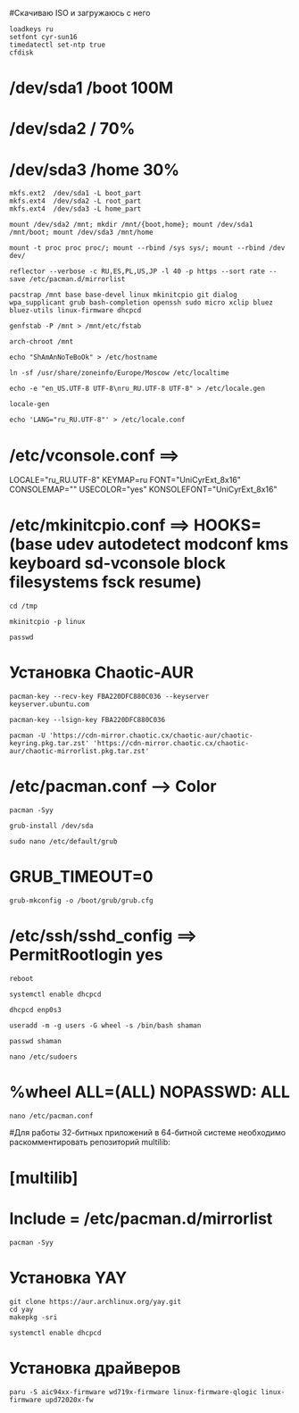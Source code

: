 #Скачиваю ISO и загружаюсь с него

	loadkeys ru
	setfont cyr-sun16
	timedatectl set-ntp true
	cfdisk

#	/dev/sda1	/boot	100M
# 	/dev/sda2	/	70%
# 	/dev/sda3	/home	30%

	mkfs.ext2  /dev/sda1 -L boot_part
	mkfs.ext4  /dev/sda2 -L root_part
	mkfs.ext4  /dev/sda3 -L home_part

	mount /dev/sda2 /mnt; mkdir /mnt/{boot,home}; mount /dev/sda1 /mnt/boot; mount /dev/sda3 /mnt/home

	mount -t proc proc proc/; mount --rbind /sys sys/; mount --rbind /dev dev/

	reflector --verbose -c RU,ES,PL,US,JP -l 40 -p https --sort rate --save /etc/pacman.d/mirrorlist

	pacstrap /mnt base base-devel linux mkinitcpio git dialog wpa_supplicant grub bash-completion openssh sudo micro xclip bluez bluez-utils linux-firmware dhcpcd

	genfstab -P /mnt > /mnt/etc/fstab

	arch-chroot /mnt

	echo "ShAmAnNoTeBoOk" > /etc/hostname

	ln -sf /usr/share/zoneinfo/Europe/Moscow /etc/localtime

	echo -e "en_US.UTF-8 UTF-8\nru_RU.UTF-8 UTF-8" > /etc/locale.gen

	locale-gen

	echo 'LANG="ru_RU.UTF-8"' > /etc/locale.conf

# /etc/vconsole.conf ==>
LOCALE="ru_RU.UTF-8"
KEYMAP=ru
FONT="UniCyrExt_8x16"
CONSOLEMAP=""
USECOLOR="yes"
KONSOLEFONT="UniCyrExt_8x16"


# /etc/mkinitcpio.conf ==> HOOKS=(base udev autodetect modconf kms keyboard sd-vconsole block filesystems fsck resume)

	cd /tmp

	mkinitcpio -p linux

	passwd

# Установка Chaotic-AUR

	pacman-key --recv-key FBA220DFC880C036 --keyserver keyserver.ubuntu.com

	pacman-key --lsign-key FBA220DFC880C036

	pacman -U 'https://cdn-mirror.chaotic.cx/chaotic-aur/chaotic-keyring.pkg.tar.zst' 'https://cdn-mirror.chaotic.cx/chaotic-aur/chaotic-mirrorlist.pkg.tar.zst'

# /etc/pacman.conf --> Color

	pacman -Syy

	grub-install /dev/sda

	sudo nano /etc/default/grub

# GRUB_TIMEOUT=0

	grub-mkconfig -o /boot/grub/grub.cfg

# /etc/ssh/sshd_config ==> PermitRootlogin yes

	reboot

	systemctl enable dhcpcd

	dhcpcd enp0s3

	useradd -m -g users -G wheel -s /bin/bash shaman

	passwd shaman

	nano /etc/sudoers

# %wheel ALL=(ALL) NOPASSWD: ALL

	nano /etc/pacman.conf

#Для работы 32-битных приложений в 64-битной системе необходимо раскомментировать репозиторий multilib:
# [multilib]
# Include = /etc/pacman.d/mirrorlist

	pacman -Syy

# Установка YAY

	git clone https://aur.archlinux.org/yay.git
	cd yay
	makepkg -sri

	systemctl enable dhcpcd


# Установка драйверов

	paru -S aic94xx-firmware wd719x-firmware linux-firmware-qlogic linux-firmware upd72020x-fw

